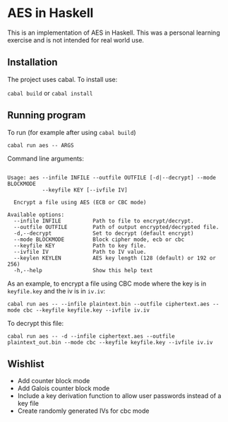 # AES in Haskell

This is an implementation of AES in Haskell. This was a personal learning exercise and is not intended for real world use.

## Installation

The project uses cabal. To install use:

`cabal build` or `cabal install`

## Running program

To run (for example after using `cabal build`)

`cabal run aes -- ARGS`


Command line arguments:

```AES Encrypt

Usage: aes --infile INFILE --outfile OUTFILE [-d|--decrypt] --mode BLOCKMODE
           --keyfile KEY [--ivfile IV]

  Encrypt a file using AES (ECB or CBC mode)

Available options:
  --infile INFILE          Path to file to encrypt/decrypt.
  --outfile OUTFILE        Path of output encrypted/decrypted file.
  -d,--decrypt             Set to decrypt (default encrypt)
  --mode BLOCKMODE         Block cipher mode, ecb or cbc
  --keyfile KEY            Path to key file.
  --ivfile IV              Path to IV value.
  --keylen KEYLEN          AES key length (128 (default) or 192 or 256)
  -h,--help                Show this help text
```
 
As an example, to encrypt a file using CBC mode where the key is in `keyfile.key` and the iv is in `iv.iv`:
  
`cabal run aes -- --infile plaintext.bin --outfile ciphertext.aes --mode cbc --keyfile keyfile.key --ivfile iv.iv`

To decrypt this file:

`cabal run aes -- -d --infile ciphertext.aes --outfile plaintext_out.bin --mode cbc --keyfile keyfile.key --ivfile iv.iv`

## Wishlist

* Add counter block mode
* Add Galois counter block mode
* Include a key derivation function to allow user passwords instead of a key file
* Create randomly generated IVs for cbc mode
